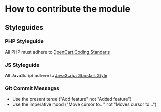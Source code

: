 # How to contribute the module
## Styleguides
### PHP Styleguide
All PHP must adhere to [OpenCart Coding Standarts](https://github.com/opencart/opencart/wiki/Coding-Standards)
### JS Styleguide
All JavaScript adhere to [JavaScript Standart Style](https://standardjs.com/)
### Git Commit Messages
* Use the present tense ("Add feature" not "Added feature")
* Use the imperative mood ("Move cursor to..." not "Moves cursor to...")
